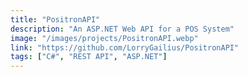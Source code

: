 ```yaml
---
title: "PositronAPI"
description: "An ASP.NET Web API for a POS System"
image: "/images/projects/PositronAPI.webp"
link: "https://github.com/LorryGailius/PositronAPI"
tags: ["C#", "REST API", "ASP.NET"]
---
```

